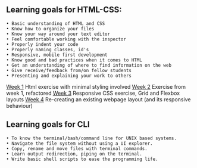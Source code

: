 ## Learning goals for HTML-CSS:
```
• Basic understanding of HTML and CSS
• Know how to organize your files
• Know your way around your text editor 
• Feel comfortable working with the inspector
• Properly indent your code
• Properly naming classes, id's 
• Responsive, mobile first development
• Know good and bad practices when it comes to HTML
• Get an understanding of where to find information on the web
• Give receive/feedback from/on fellow students
• Presenting and explaining your work to others
```

[Week 1](https://hakanergin.github.io/hyf-html-css/week0)
Html exercise with minimal styling involved
[Week 2](https://hakanergin.github.io/hyf-html-css/week1)
Exercise from week 1, refactored
[Week 3](https://hakanergin.github.io/hyf-html-css/week2)
Responsive CSS exercise, Grid and Flexbox layouts
[Week 4](https://hakanergin.github.io/hyf-html-css/week3)
Re-creating an existing webpage layout (and its responsive behaviour)


## Learning goals for CLI
```
• To know the terminal/bash/command line for UNIX based systems.
• Navigate the file system without using a UI explorer.
• Copy, rename and move files with terminal commands.
• Learn output redirection, piping on the terminal.
• Write basic shell scripts to ease the programming life.
```
